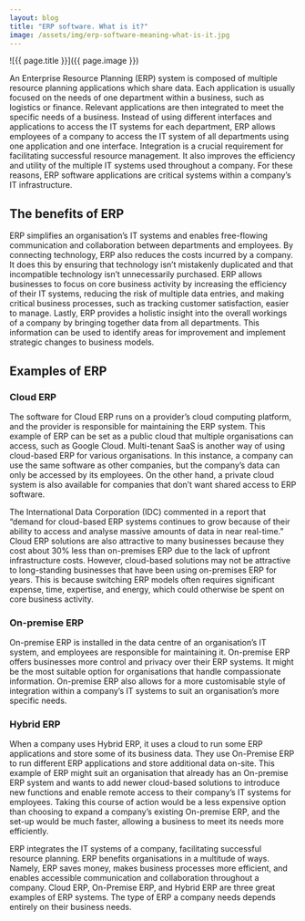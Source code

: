 ```yaml
---
layout: blog
title: "ERP software. What is it?"
image: /assets/img/erp-software-meaning-what-is-it.jpg
---
```

![{{ page.title }}]({{ page.image }})


An Enterprise Resource Planning (ERP) system is composed of multiple resource planning applications which share data. Each application is usually focused on the needs of one department within a business, such as logistics or finance. Relevant applications are then integrated to meet the specific needs of a business. Instead of using different interfaces and applications to access the IT systems for each department, ERP allows employees of a company to access the IT system of all departments using one application and one interface. Integration is a crucial requirement for facilitating successful resource management. It also improves the efficiency and utility of the multiple IT systems used throughout a company. For these reasons, ERP software applications are critical systems within a company’s IT infrastructure.

## The benefits of ERP
ERP simplifies an organisation’s IT systems and enables free-flowing communication and collaboration between departments and employees. By connecting technology, ERP also reduces the costs incurred by a company. It does this by ensuring that technology isn’t mistakenly duplicated and that incompatible technology isn’t unnecessarily purchased. ERP allows businesses to focus on core business activity by increasing the efficiency of their IT systems, reducing the risk of multiple data entries, and making critical business processes, such as tracking customer satisfaction, easier to manage. Lastly, ERP provides a holistic insight into the overall workings of a company by bringing together data from all departments. This information can be used to identify areas for improvement and implement strategic changes to business models.

## Examples of ERP
### Cloud ERP
The software for Cloud ERP runs on a provider’s cloud computing platform, and the provider is responsible for maintaining the ERP system. This example of ERP can be set as a public cloud that multiple organisations can access, such as Google Cloud. Multi-tenant SaaS is another way of using cloud-based ERP for various organisations. In this instance, a company can use the same software as other companies, but the company’s data can only be accessed by its employees. On the other hand, a private cloud system is also available for companies that don’t want shared access to ERP software.

The International Data Corporation (IDC) commented in a report that “demand for cloud-based ERP systems continues to grow because of their ability to access and analyse massive amounts of data in near real-time.” Cloud ERP solutions are also attractive to many businesses because they cost about 30% less than on-premises ERP due to the lack of upfront infrastructure costs. However, cloud-based solutions may not be attractive to long-standing businesses that have been using on-premises ERP for years. This is because switching ERP models often requires significant expense, time, expertise, and energy, which could otherwise be spent on core business activity.

### On-premise ERP
On-premise ERP is installed in the data centre of an organisation’s IT system, and employees are responsible for maintaining it. On-premise ERP offers businesses more control and privacy over their ERP systems. It might be the most suitable option for organisations that handle compassionate information. On-premise ERP also allows for a more customisable style of integration within a company’s IT systems to suit an organisation’s more specific needs.

### Hybrid ERP
When a company uses Hybrid ERP, it uses a cloud to run some ERP applications and store some of its business data. They use On-Premise ERP to run different ERP applications and store additional data on-site. This example of ERP might suit an organisation that already has an On-premise ERP system and wants to add newer cloud-based solutions to introduce new functions and enable remote access to their company’s IT systems for employees. Taking this course of action would be a less expensive option than choosing to expand a company’s existing On-premise ERP, and the set-up would be much faster, allowing a business to meet its needs more efficiently.

ERP integrates the IT systems of a company, facilitating successful resource planning. ERP benefits organisations in a multitude of ways. Namely, ERP saves money, makes business processes more efficient, and enables accessible communication and collaboration throughout a company. Cloud ERP, On-Premise ERP, and Hybrid ERP are three great examples of ERP systems. The type of ERP a company needs depends entirely on their business needs.
